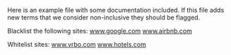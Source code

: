 Here is an example file with some documentation included. 
If this file adds new terms that we consider non-inclusive they should be flagged.


Blacklist the following sites:
www.google.com
www.airbnb.com

Whitelist sites:
www.vrbo.com
www.hotels.com
